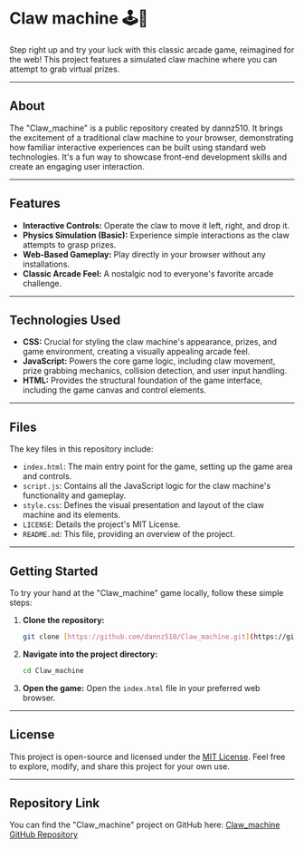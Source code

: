 # Claw machine 🕹️🧸

Step right up and try your luck with this classic arcade game, reimagined for the web! This project features a simulated claw machine where you can attempt to grab virtual prizes.

---

## About

The "Claw_machine" is a public repository created by dannz510. It brings the excitement of a traditional claw machine to your browser, demonstrating how familiar interactive experiences can be built using standard web technologies. It's a fun way to showcase front-end development skills and create an engaging user interaction.

---

## Features

* **Interactive Controls:** Operate the claw to move it left, right, and drop it.
* **Physics Simulation (Basic):** Experience simple interactions as the claw attempts to grasp prizes.
* **Web-Based Gameplay:** Play directly in your browser without any installations.
* **Classic Arcade Feel:** A nostalgic nod to everyone's favorite arcade challenge.

---

## Technologies Used

* **CSS:** Crucial for styling the claw machine's appearance, prizes, and game environment, creating a visually appealing arcade feel.
* **JavaScript:** Powers the core game logic, including claw movement, prize grabbing mechanics, collision detection, and user input handling.
* **HTML:** Provides the structural foundation of the game interface, including the game canvas and control elements.

---

## Files

The key files in this repository include:

* `index.html`: The main entry point for the game, setting up the game area and controls.
* `script.js`: Contains all the JavaScript logic for the claw machine's functionality and gameplay.
* `style.css`: Defines the visual presentation and layout of the claw machine and its elements.
* `LICENSE`: Details the project's MIT License.
* `README.md`: This file, providing an overview of the project.

---

## Getting Started

To try your hand at the "Claw_machine" game locally, follow these simple steps:

1.  **Clone the repository:**
    ```bash
    git clone [https://github.com/dannz510/Claw_machine.git](https://github.com/dannz510/Claw_machine.git)
    ```
2.  **Navigate into the project directory:**
    ```bash
    cd Claw_machine
    ```
3.  **Open the game:**
    Open the `index.html` file in your preferred web browser.

---

## License

This project is open-source and licensed under the [MIT License](https://github.com/dannz510/Claw_machine/blob/main/LICENSE). Feel free to explore, modify, and share this project for your own use.

---

## Repository Link

You can find the "Claw_machine" project on GitHub here: [Claw_machine GitHub Repository](https://github.com/dannz510/Claw_machine)
